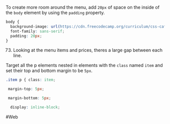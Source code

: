 To create more room around the menu, add `20px` of space on the inside of the `body` element by using the `padding` property.

```css
body {
  background-image: url(https://cdn.freecodecamp.org/curriculum/css-cafe/beans.jpg);
  font-family: sans-serif;
  padding: 20px;
}
```


73. Looking at the menu items and prices, theres a large gap between each line. 

Target all the p elements nested in elements with the `class` named `item` and set their top and bottom margin to be `5px`.

```css
.item p { class: item;

 margin-top: 5px;

 margin-bottom: 5px;

  display: inline-block;
```

#Web